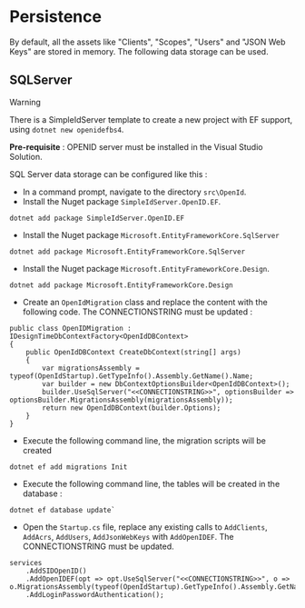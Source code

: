 # Persistence

By default, all the assets like "Clients", "Scopes", "Users" and "JSON Web Keys" are stored in memory. The following data storage can be used. 

## SQLServer

> [!WARNING]
> There is a SimpleIdServer template to create a new project with EF support, using `dotnet new openidefbs4`. 

**Pre-requisite** : OPENID server must be installed in the Visual Studio Solution.

SQL Server data storage can be configured like this : 

* In a command prompt, navigate to the directory `src\OpenId`.
* Install the Nuget package `SimpleIdServer.OpenID.EF`.

```
dotnet add package SimpleIdServer.OpenID.EF
```

* Install the Nuget package `Microsoft.EntityFrameworkCore.SqlServer`

```
dotnet add package Microsoft.EntityFrameworkCore.SqlServer
```
* Install the Nuget package `Microsoft.EntityFrameworkCore.Design`.

```
dotnet add package Microsoft.EntityFrameworkCore.Design
```

* Create an `OpenIdMigration` class and replace the content with the following code. The CONNECTIONSTRING must be updated :

```
public class OpenIDMigration : IDesignTimeDbContextFactory<OpenIdDBContext>
{
    public OpenIdDBContext CreateDbContext(string[] args)
    {
        var migrationsAssembly = typeof(OpenIdStartup).GetTypeInfo().Assembly.GetName().Name;
        var builder = new DbContextOptionsBuilder<OpenIdDBContext>();
        builder.UseSqlServer("<<CONNECTIONSTRING>>", optionsBuilder => optionsBuilder.MigrationsAssembly(migrationsAssembly));
        return new OpenIdDBContext(builder.Options);
    }
}
```

* Execute the following command line, the migration scripts will be created

```
dotnet ef add migrations Init
```

* Execute the following command line, the tables will be created in the database :

```
dotnet ef database update`
```

* Open the `Startup.cs` file, replace any existing calls to `AddClients`, `AddAcrs`, `AddUsers`, `AddJsonWebKeys` with `AddOpenIDEF`. The CONNECTIONSTRING must be updated.

```
services
    .AddSIDOpenID()
    .AddOpenIDEF(opt => opt.UseSqlServer("<<CONNECTIONSTRING>>", o => o.MigrationsAssembly(typeof(OpenIdStartup).GetTypeInfo().Assembly.GetName().Name)))
    .AddLoginPasswordAuthentication();
```